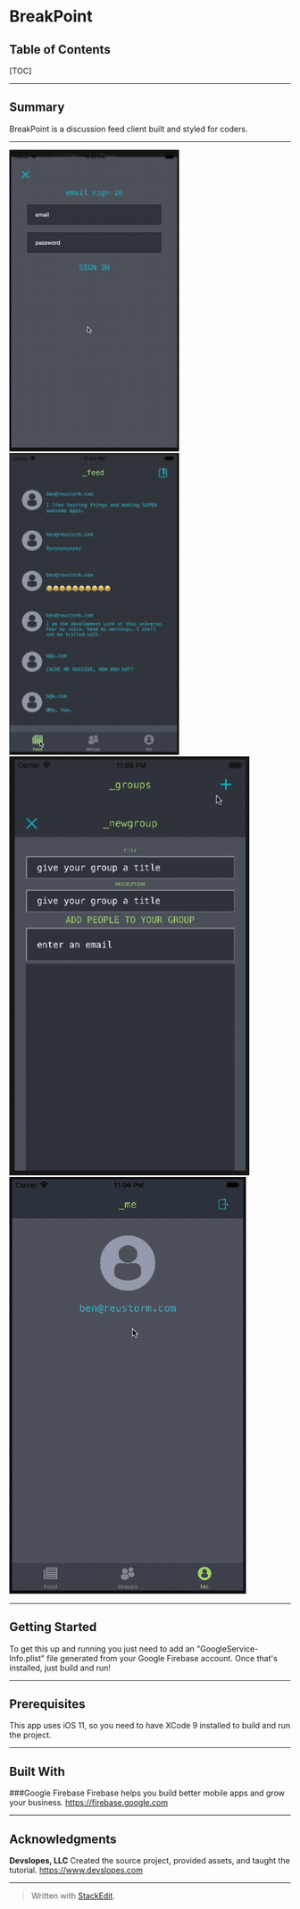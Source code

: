 **BreakPoint**
===================

**Table of Contents**
-------------------------
[TOC]

---

**Summary**
-------------
BreakPoint is a discussion feed client built and styled for coders.

---

![Login](https://raw.githubusercontent.com/benjaminkimble/BreakPoint/master/login.gif)
![AddFeedAndMessage](https://raw.githubusercontent.com/benjaminkimble/BreakPoint/master/Create%20Feed%20And%20Message.gif)
![AddGroupAndMessage](https://raw.githubusercontent.com/benjaminkimble/BreakPoint/master/Add%20Group%20and%20Message.gif)
![Logout](https://raw.githubusercontent.com/benjaminkimble/BreakPoint/master/logout.gif)

----

**Getting Started**
----------------------
To get this up and running you just need to add an "GoogleService-Info.plist" file generated from your Google Firebase account. Once that's installed, just build and run!

---

**Prerequisites**
-------------------
This app uses iOS 11, so you need to have XCode 9 installed to build and run the project.

---

**Built With**
---------------
###Google Firebase 
Firebase helps you build better mobile apps and grow your business.
https://firebase.google.com

---

**Acknowledgments**
----------------------------
**Devslopes, LLC** 
Created the source project, provided assets, and taught the tutorial.
https://www.devslopes.com

---

> Written with [StackEdit](https://stackedit.io/).
